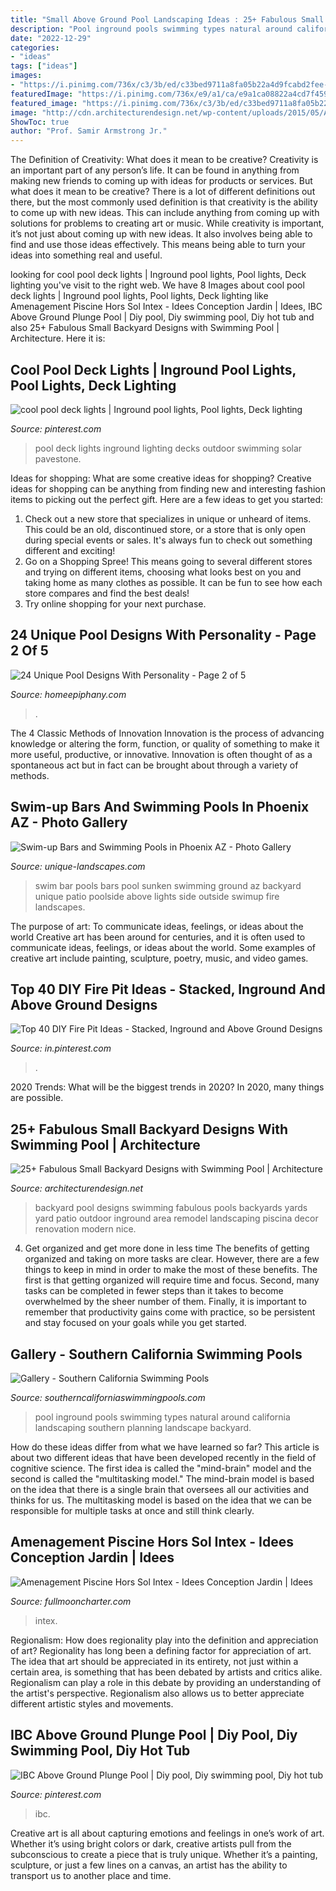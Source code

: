 ```yaml
---
title: "Small Above Ground Pool Landscaping Ideas : 25+ Fabulous Small Backyard Designs With Swimming Pool"
description: "Pool inground pools swimming types natural around california landscaping southern planning landscape backyard"
date: "2022-12-29"
categories:
- "ideas"
tags: ["ideas"]
images:
- "https://i.pinimg.com/736x/c3/3b/ed/c33bed9711a8fa05b22a4d9fcabd2fee--dream-pools-pool-decks.jpg"
featuredImage: "https://i.pinimg.com/736x/e9/a1/ca/e9a1ca08822a4cd7f4592bb6ddcd4ef0.jpg"
featured_image: "https://i.pinimg.com/736x/c3/3b/ed/c33bed9711a8fa05b22a4d9fcabd2fee--dream-pools-pool-decks.jpg"
image: "http://cdn.architecturendesign.net/wp-content/uploads/2015/05/AD-Small-Backyard-Pool-5.jpg"
ShowToc: true
author: "Prof. Samir Armstrong Jr."
---
```



The Definition of Creativity: What does it mean to be creative?
Creativity is an important part of any person’s life. It can be found in anything from making new friends to coming up with ideas for products or services. But what does it mean to be creative? There is a lot of different definitions out there, but the most commonly used definition is that creativity is the ability to come up with new ideas. This can include anything from coming up with solutions for problems to creating art or music. While creativity is important, it’s not just about coming up with new ideas. It also involves being able to find and use those ideas effectively. This means being able to turn your ideas into something real and useful.

	

		
looking for cool pool deck lights | Inground pool lights, Pool lights, Deck lighting you've visit to the right web. We have 8 Images about cool pool deck lights | Inground pool lights, Pool lights, Deck lighting like Amenagement Piscine Hors Sol Intex - Idees Conception Jardin | Idees, IBC Above Ground Plunge Pool | Diy pool, Diy swimming pool, Diy hot tub and also 25+ Fabulous Small Backyard Designs with Swimming Pool | Architecture. Here it is:
		
    
## Cool Pool Deck Lights | Inground Pool Lights, Pool Lights, Deck Lighting

<img loading=lazy src="https://i.pinimg.com/736x/c3/3b/ed/c33bed9711a8fa05b22a4d9fcabd2fee--dream-pools-pool-decks.jpg" onerror="this.onerror=null;this.src='https://tse3.mm.bing.net/th?id=OIP.mg-CHwVDhbnxNWM2MszzRgHaEl&amp;pid=15.1';" alt="cool pool deck lights | Inground pool lights, Pool lights, Deck lighting">

_Source: pinterest.com_

>pool deck lights inground lighting decks outdoor swimming solar pavestone. 

	

Ideas for shopping: What are some creative ideas for shopping?
Creative ideas for shopping can be anything from finding new and interesting fashion items to picking out the perfect gift. Here are a few ideas to get you started: 
1. Check out a new store that specializes in unique or unheard of items. This could be an old, discontinued store, or a store that is only open during special events or sales. It's always fun to check out something different and exciting! 
2. Go on a Shopping Spree! This means going to several different stores and trying on different items, choosing what looks best on you and taking home as many clothes as possible. It can be fun to see how each store compares and find the best deals! 
3. Try online shopping for your next purchase.

    
## 24 Unique Pool Designs With Personality - Page 2 Of 5

<img loading=lazy src="https://homeepiphany.com/wp-content/uploads/2015/06/24-Unique-Pool-Designs-With-Personality-7.jpg" onerror="this.onerror=null;this.src='https://tse2.mm.bing.net/th?id=OIP.3Hb_t81pHjtiq2bwQy_E3QHaE7&amp;pid=15.1';" alt="24 Unique Pool Designs With Personality - Page 2 of 5">

_Source: homeepiphany.com_

>. 

	

The 4 Classic Methods of Innovation
Innovation is the process of advancing knowledge or altering the form, function, or quality of something to make it more useful, productive, or innovative. Innovation is often thought of as a spontaneous act but in fact can be brought about through a variety of methods.

    
## Swim-up Bars And Swimming Pools In Phoenix AZ - Photo Gallery

<img loading=lazy src="http://www.unique-landscapes.com/gallery/photos/large/swim_up_bars/swimup-pool-bar-23.jpg" onerror="this.onerror=null;this.src='https://tse3.mm.bing.net/th?id=OIP.x86Yj9sQiIpfEfqNf3k4HgHaE8&amp;pid=15.1';" alt="Swim-up Bars and Swimming Pools in Phoenix AZ - Photo Gallery">

_Source: unique-landscapes.com_

>swim bar pools bars pool sunken swimming ground az backyard unique patio poolside above lights side outside swimup fire landscapes. 

	

The purpose of art: To communicate ideas, feelings, or ideas about the world
Creative art has been around for centuries, and it is often used to communicate ideas, feelings, or ideas about the world. Some examples of creative art include painting, sculpture, poetry, music, and video games.

    
## Top 40 DIY Fire Pit Ideas - Stacked, Inground And Above Ground Designs

<img loading=lazy src="https://i.pinimg.com/736x/e9/a1/ca/e9a1ca08822a4cd7f4592bb6ddcd4ef0.jpg" onerror="this.onerror=null;this.src='https://tse3.mm.bing.net/th?id=OIP.fXy83RwfW0j53NyWfVyCoQHaJ3&amp;pid=15.1';" alt="Top 40 DIY Fire Pit Ideas - Stacked, Inground and Above Ground Designs">

_Source: in.pinterest.com_

>. 

	

2020 Trends: What will be the biggest trends in 2020?
In 2020, many things are possible.

    
## 25+ Fabulous Small Backyard Designs With Swimming Pool | Architecture

<img loading=lazy src="http://cdn.architecturendesign.net/wp-content/uploads/2015/05/AD-Small-Backyard-Pool-5.jpg" onerror="this.onerror=null;this.src='https://tse4.mm.bing.net/th?id=OIP.xcOpVdtCu654CDtdtZAFEwHaLE&amp;pid=15.1';" alt="25+ Fabulous Small Backyard Designs with Swimming Pool | Architecture">

_Source: architecturendesign.net_

>backyard pool designs swimming fabulous pools backyards yards yard patio outdoor inground area remodel landscaping piscina decor renovation modern nice. 

	

4) Get organized and get more done in less time
The benefits of getting organized and taking on more tasks are clear. However, there are a few things to keep in mind in order to make the most of these benefits. The first is that getting organized will require time and focus. Second, many tasks can be completed in fewer steps than it takes to become overwhelmed by the sheer number of them. Finally, it is important to remember that productivity gains come with practice, so be persistent and stay focused on your goals while you get started.

    
## Gallery - Southern California Swimming Pools

<img loading=lazy src="https://www.southerncaliforniaswimmingpools.com/wp-content/uploads/2012/01/Natural-Pool-07.jpg" onerror="this.onerror=null;this.src='https://tse3.mm.bing.net/th?id=OIP.5KEv5wTzHZuzQOzvIBQStgHaE8&amp;pid=15.1';" alt="Gallery - Southern California Swimming Pools">

_Source: southerncaliforniaswimmingpools.com_

>pool inground pools swimming types natural around california landscaping southern planning landscape backyard. 

	

How do these ideas differ from what we have learned so far?
This article is about two different ideas that have been developed recently in the field of cognitive science. The first idea is called the "mind-brain" model and the second is called the "multitasking model." The mind-brain model is based on the idea that there is a single brain that oversees all our activities and thinks for us. The multitasking model is based on the idea that we can be responsible for multiple tasks at once and still think clearly.

    
## Amenagement Piscine Hors Sol Intex - Idees Conception Jardin | Idees

<img loading=lazy src="https://fullmooncharter.com/wp-content/uploads/2020/08/our-intex-pool-landscape-project-f09f988d-amenagement-piscine-destine-amenagement-piscine-hors-sol-intex-scaled.jpg" onerror="this.onerror=null;this.src='https://tse3.mm.bing.net/th?id=OIP.69vqX7_VxJ_Sn6I__u5zjwHaJ4&amp;pid=15.1';" alt="Amenagement Piscine Hors Sol Intex - Idees Conception Jardin | Idees">

_Source: fullmooncharter.com_

>intex. 

	

Regionalism: How does regionality play into the definition and appreciation of art?
Regionality has long been a defining factor for appreciation of art. The idea that art should be appreciated in its entirety, not just within a certain area, is something that has been debated by artists and critics alike. Regionalism can play a role in this debate by providing an understanding of the artist's perspective. Regionalism also allows us to better appreciate different artistic styles and movements.

    
## IBC Above Ground Plunge Pool | Diy Pool, Diy Swimming Pool, Diy Hot Tub

<img loading=lazy src="https://i.pinimg.com/736x/55/ea/9e/55ea9e7c2f8d3ab239600238526e31d6.jpg" onerror="this.onerror=null;this.src='https://tse1.mm.bing.net/th?id=OIP.LkYVlXeGqmNS-6WsARMKkwHaHa&amp;pid=15.1';" alt="IBC Above Ground Plunge Pool | Diy pool, Diy swimming pool, Diy hot tub">

_Source: pinterest.com_

>ibc. 

	

Creative art is all about capturing emotions and feelings in one’s work of art. Whether it’s using bright colors or dark, creative artists pull from the subconscious to create a piece that is truly unique. Whether it’s a painting, sculpture, or just a few lines on a canvas, an artist has the ability to transport us to another place and time.

